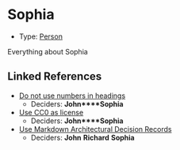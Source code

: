 # Sophia

* Type: [Person](person.md)

Everything about Sophia

## Linked References

* [Do not use numbers in headings](0002-do-not-use-numbers-in-headings.md)
  * Deciders: **John****Sophia**
* [Use CC0 as license](0001-use-CC0-as-license.md)
  * Deciders: **John****Sophia**
* [Use Markdown Architectural Decision Records](0000-use-markdown-architectural-decision-records.md)
  * Deciders: **John** **Richard** **Sophia**
